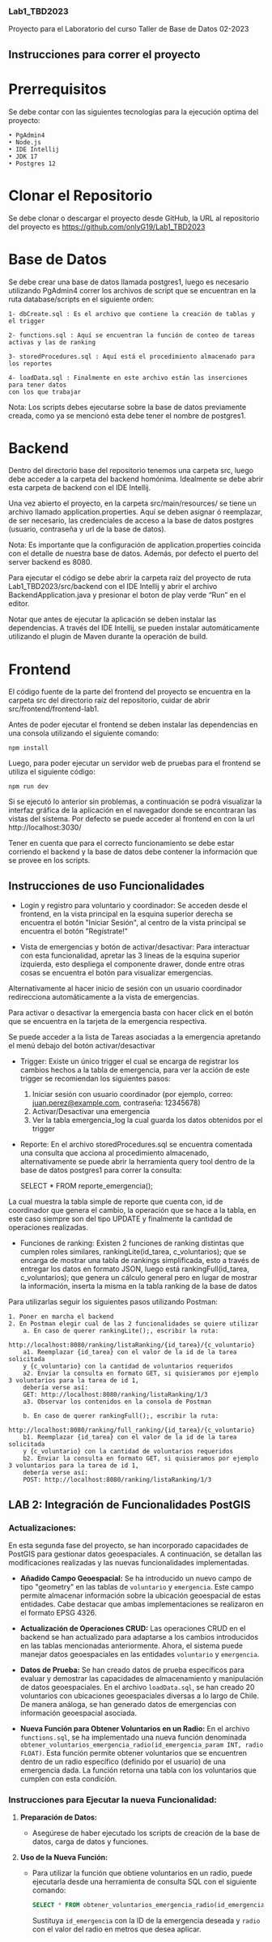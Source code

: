 ### Lab1_TBD2023
Proyecto para el Laboratorio del curso Taller de Base de Datos 02-2023

## Instrucciones para correr el proyecto

# Prerrequisitos
Se debe contar con las siguientes tecnologías para la ejecución optima del proyecto:
	
	• PgAdmin4
	• Node.js
	• IDE Intellij
	• JDK 17
	• Postgres 12


# Clonar el Repositorio
Se debe clonar o descargar el proyecto desde GitHub, la URL al repositorio del proyecto es https://github.com/onlyG19/Lab1_TBD2023


# Base de Datos
Se debe crear una base de datos llamada postgres1, luego es necesario utilizando PgAdmin4
correr los archivos de script que se encuentran en la ruta database/scripts en el siguiente orden:
	
 	1- dbCreate.sql : Es el archivo que contiene la creación de tablas y el trigger

	2- functions.sql : Aquí se encuentran la función de conteo de tareas activas y las de ranking

	3- storedProcedures.sql : Aquí está el procedimiento almacenado para los reportes

	4- loadData.sql : Finalmente en este archivo están las inserciones para tener datos
	con los que trabajar

Nota: Los scripts debes ejecutarse sobre la base de datos previamente creada, como ya se
mencionó esta debe tener el nombre de postgres1.

# Backend
Dentro del directorio base del repositorio tenemos una carpeta src, luego debe acceder a la carpeta del backend homónima. Idealmente se debe abrir esta carpeta de backend con el IDE Intellij.

Una vez abierto el proyecto, en la carpeta src/main/resources/ se tiene un archivo llamado application.properties. Aquí se deben asignar ó reemplazar, de ser necesario, las credenciales de acceso a la base de datos postgres (usuario, contraseña y url de la base de datos).

Nota: Es importante que la configuración de application.properties coincida con el detalle de nuestra base de datos. Además, por defecto el puerto del server backend es 8080.

Para ejecutar el código se debe abrir la carpeta raíz del proyecto de ruta Lab1_TBD2023/src/backend con el IDE Intellij y abrir el archivo BackendApplication.java y presionar el boton de play verde “Run” en el editor.

Notar que antes de ejecutar la aplicación se deben instalar las dependencias. A través del IDE Intellij, se pueden instalar automáticamente utilizando el plugin de Maven
durante la operación de build.

# Frontend
El código fuente de la parte del frontend del proyecto se encuentra en la carpeta src del
directorio raíz del repositorio, cuidar de abrir src/frontend/frontend-lab1.

Antes de poder ejecutar el frontend se deben instalar las dependencias en una consola
utilizando el siguiente comando:

	npm install

Luego, para poder ejecutar un servidor web de pruebas para el frontend se utiliza el siguiente código:

	npm run dev

Si se ejecutó lo anterior sin problemas, a continuación se podrá visualizar la interfaz gráfica de la aplicación en el navegador donde se encontraran las vistas del sistema. Por defecto se puede acceder al frontend en con la url http://localhost:3030/

Tener en cuenta que para el correcto funcionamiento se debe estar corriendo el backend
y la base de datos debe contener la información que se provee en los scripts.

## Instrucciones de uso Funcionalidades

- Login y registro para voluntario y coordinador: Se acceden desde el frontend, en la vista principal en la esquina superior derecha se encuentra el botón "Iniciar Sesión",
al centro de la vista principal se encuentra el botón "Regístrate!"

- Vista de emergencias y botón de activar/desactivar: Para interactuar con esta funcionalidad, apretar las 3 lineas de la esquina superior izquierda, esto despliega
el componente drawer, donde entre otras cosas se encuentra el botón para visualizar emergencias. 

Alternativamente al hacer inicio de sesión con un usuario coordinador redirecciona automáticamente a la vista de emergencias.

Para activar o desactivar la emergencia basta con hacer click en el botón que se encuentra en la tarjeta de la emergencia respectiva.

Se puede acceder a la lista de Tareas asociadas a la emergencia apretando el menú debajo del botón activar/desactivar

- Trigger: Existe un único trigger el cual se encarga de registrar los cambios hechos a la tabla de emergencia, para ver la acción de este trigger se recomiendan los siguientes pasos:
	1. Iniciar sesión con usuario coordinador 
	(por ejemplo, correo: juan.perez@example.com, contraseña: 12345678)
	2. Activar/Desactivar una emergencia
	3. Ver la tabla emergencia_log la cual guarda los datos obtenidos por el trigger

- Reporte: En el archivo storedProcedures.sql se encuentra comentada una consulta que acciona al procedimiento almacenado, alternativamente se puede abrir la herramienta query tool dentro de la base de datos postgres1 para correr la consulta:
	
	SELECT * FROM reporte_emergencia(); 

La cual muestra la tabla simple de reporte que cuenta con, id de coordinador que genera el cambio, la operación que se hace a la tabla, en este caso siempre son del tipo UPDATE y finalmente la cantidad de operaciones realizadas.

- Funciones de ranking: Existen 2 funciones de ranking distintas que cumplen roles similares, rankingLite(id_tarea, c_voluntarios); que se encarga de mostrar una tabla de rankings simplificada, esto a través de entregar los datos en formato JSON, luego está rankingFull(id_tarea, c_voluntarios); que genera un cálculo general pero en lugar de mostrar la información, inserta la misma en la tabla ranking de la base de datos

Para utilizarlas seguir los siguientes pasos utilizando Postman:

	1. Poner en marcha el backend
	2. En Postman elegir cual de las 2 funcionalidades se quiere utilizar
		a. En caso de querer rankingLite();, escribir la ruta: 
		http://localhost:8080/ranking/listaRanking/{id_tarea}/{c_voluntario}
		a1. Reemplazar {id_tarea} con el valor de la id de la tarea solicitada
		y {c_voluntario} con la cantidad de voluntarios requeridos
		a2. Enviar la consulta en formato GET, si quisieramos por ejemplo 3 voluntarios para la tarea de id 1, 
  		debería verse así:
		GET: http://localhost:8080/ranking/listaRanking/1/3
		a3. Observar los contenidos en la consola de Postman

		b. En caso de querer rankingFull();, escribir la ruta: 
		http://localhost:8080/ranking/full_ranking/{id_tarea}/{c_voluntario}
		b1. Reemplazar {id_tarea} con el valor de la id de la tarea solicitada
		y {c_voluntario} con la cantidad de voluntarios requeridos
		b2. Enviar la consulta en formato GET, si quisieramos por ejemplo 3 voluntarios para la tarea de id 1, 
  		debería verse así:
		POST: http://localhost:8080/ranking/listaRanking/1/3

## LAB 2: Integración de Funcionalidades PostGIS

### Actualizaciones:

En esta segunda fase del proyecto, se han incorporado capacidades de PostGIS para gestionar datos geoespaciales. A continuación, se detallan las modificaciones realizadas y las nuevas funcionalidades implementadas.

- **Añadido Campo Geoespacial:**
  Se ha introducido un nuevo campo de tipo "geometry" en las tablas de `voluntario` y `emergencia`. Este campo permite almacenar información sobre la ubicación geoespacial de estas entidades. Cabe destacar que ambas implementaciones se realizaron en el formato EPSG 4326.

- **Actualización de Operaciones CRUD:**
  Las operaciones CRUD en el backend se han actualizado para adaptarse a los cambios introducidos en las tablas mencionadas anteriormente. Ahora, el sistema puede manejar datos geoespaciales en las entidades `voluntario` y `emergencia`.

- **Datos de Prueba:**
  Se han creado datos de prueba específicos para evaluar y demostrar las capacidades de almacenamiento y manipulación de datos geoespaciales. En el archivo `loadData.sql`, se han creado 20 voluntarios con ubicaciones geoespaciales diversas a lo largo de Chile. De manera análoga, se han generado datos de emergencias con información geoespacial asociada.

- **Nueva Función para Obtener Voluntarios en un Radio:**
  En el archivo `functions.sql`, se ha implementado una nueva función denominada `obtener_voluntarios_emergencia_radio(id_emergencia_param INT, radio FLOAT)`. Esta función permite obtener voluntarios que se encuentren dentro de un radio específico (definido por el usuario) de una emergencia dada. La función retorna una tabla con los voluntarios que cumplen con esta condición.

### Instrucciones para Ejecutar la nueva Funcionalidad:

1. **Preparación de Datos:**
   - Asegúrese de haber ejecutado los scripts de creación de la base de datos, carga de datos y funciones.

2. **Uso de la Nueva Función:**
   - Para utilizar la función que obtiene voluntarios en un radio, puede ejecutarla desde una herramienta de consulta SQL con el siguiente comando:
     ```sql
     SELECT * FROM obtener_voluntarios_emergencia_radio(id_emergencia, radio);
     ```
     Sustituya `id_emergencia` con la ID de la emergencia deseada y `radio` con el valor del radio en metros que desea aplicar.

